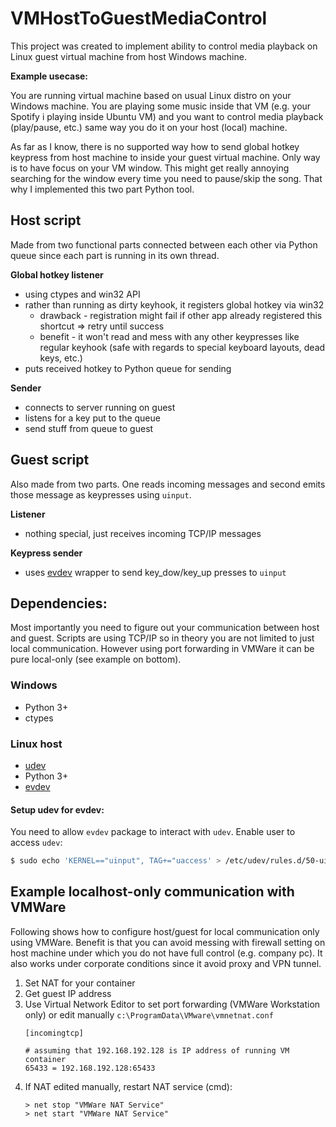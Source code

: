 # VMHostToGuestMediaControl

This project was created to implement ability to control media playback on Linux guest virtual machine from host Windows machine. 

**Example usecase:**

You are running virtual machine based on usual Linux distro on your Windows machine. You are playing some music inside that VM (e.g. your Spotify i playing inside Ubuntu VM) and you want to control media playback (play/pause, etc.) same way you do it on your host (local) machine.

As far as I know, there is no supported way how to send global hotkey keypress from host machine to inside your guest virtual machine. Only way is to have focus on your VM window. This might get really annoying searching for the window every time you need to pause/skip the song. That why I implemented this two part Python tool.

## Host script

Made from two functional parts connected between each other via Python queue since each part is running in its own thread. 

**Global hotkey listener**

- using ctypes and win32 API
- rather than running as dirty keyhook, it registers global hotkey via win32 
    - drawback - registration might fail if other app already registered this shortcut => retry until success
    - benefit - it won't read and mess with any other keypresses like regular keyhook (safe with regards to special keyboard layouts, dead keys, etc.)
- puts received hotkey to Python queue for sending

**Sender**

- connects to server running on guest
- listens for a key put to the queue
- send stuff from queue to guest

## Guest script

Also made from two parts. One reads incoming messages and second emits those message as keypresses using `uinput`.

**Listener**

- nothing special, just receives incoming TCP/IP messages

**Keypress sender**

- uses [evdev](https://python-evdev.readthedocs.io/en/latest/index.html) wrapper to send key_dow/key_up presses to `uinput`

## Dependencies:

Most importantly you need to figure out your communication between host and guest. Scripts are using TCP/IP so in theory you are not limited to just local communication. However using port forwarding in VMWare it can be pure local-only (see example on bottom).

### Windows
- Python 3+
- ctypes

### Linux host
- [udev](https://linux.die.net/man/8/udev)
- Python 3+
- [evdev](https://python-evdev.readthedocs.io/en/latest/index.html)

#### Setup udev for evdev:

You need to allow `evdev` package to interact with `udev`. Enable user to access `udev`:
```bash
$ sudo echo 'KERNEL=="uinput", TAG+="uaccess' > /etc/udev/rules.d/50-uinput.rules
```

## Example localhost-only communication with VMWare

Following shows how to configure host/guest for local communication only using VMWare. Benefit is that you can avoid messing with firewall setting on host machine under which you do not have full control (e.g. company pc). It also works under corporate conditions since it avoid proxy and VPN tunnel.

1. Set NAT for your container
2. Get guest IP address 
3. Use Virtual Network Editor to set port forwarding (VMWare Workstation only) or edit manually `c:\ProgramData\VMware\vmnetnat.conf`
    ```
    [incomingtcp]
    
    # assuming that 192.168.192.128 is IP address of running VM container
    65433 = 192.168.192.128:65433
    ```
4. If NAT edited manually, restart NAT service (cmd):
    ```
    > net stop "VMWare NAT Service"
    > net start "VMWare NAT Service"
    ```